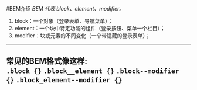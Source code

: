 #BEM介绍
*BEM 代表 block、element、modifier。*

1. block：一个对象（登录表单、导航菜单）；
2. element：一个块中特定功能的组件（登录按钮、菜单一个栏目）；
3. modifier：块或元素的不同变化（一个带隐藏的登录表单）；
---
常见的BEM格式像这样:  
	`.block {}`
	`.block__element {}`
	`.block--modifier {}`
	`.block_element--modifier {}`
---

